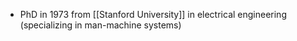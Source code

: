 - PhD in 1973 from [[Stanford University]] in electrical engineering (specializing in man-machine systems)